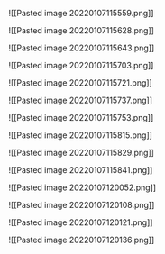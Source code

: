 ![[Pasted image 20220107115559.png]]

![[Pasted image 20220107115628.png]]

![[Pasted image 20220107115643.png]]

![[Pasted image 20220107115703.png]]

![[Pasted image 20220107115721.png]]

![[Pasted image 20220107115737.png]]

![[Pasted image 20220107115753.png]]

![[Pasted image 20220107115815.png]]

![[Pasted image 20220107115829.png]]

![[Pasted image 20220107115841.png]]

![[Pasted image 20220107120052.png]]

![[Pasted image 20220107120108.png]]

![[Pasted image 20220107120121.png]]

![[Pasted image 20220107120136.png]]
